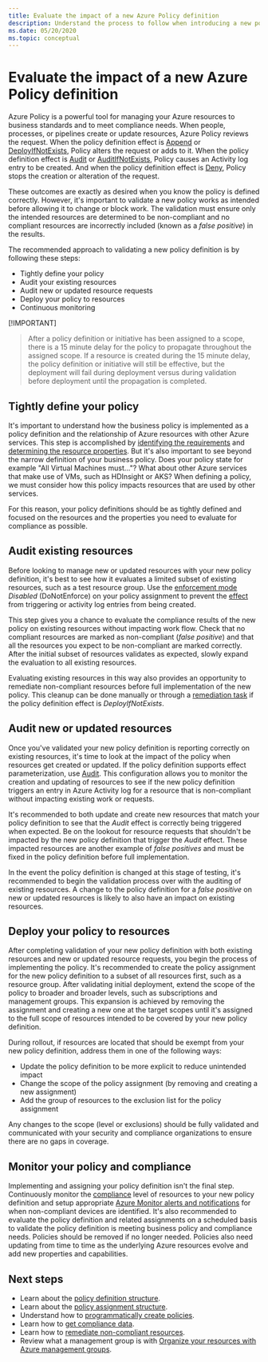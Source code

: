 ```yaml
---
title: Evaluate the impact of a new Azure Policy definition
description: Understand the process to follow when introducing a new policy definition into your Azure environment.
ms.date: 05/20/2020
ms.topic: conceptual
---
```

# Evaluate the impact of a new Azure Policy definition

Azure Policy is a powerful tool for managing your Azure resources to business standards and to meet
compliance needs. When people, processes, or pipelines create or update resources, Azure Policy
reviews the request. When the policy definition effect is [Append](./effects.md#deny) or
[DeployIfNotExists](./effects.md#deployifnotexists), Policy alters the request or adds to it. When
the policy definition effect is [Audit](./effects.md#audit) or
[AuditIfNotExists](./effects.md#auditifnotexists), Policy causes an Activity log entry to be
created. And when the policy definition effect is [Deny](./effects.md#deny), Policy stops the
creation or alteration of the request.

These outcomes are exactly as desired when you know the policy is defined correctly. However, it's
important to validate a new policy works as intended before allowing it to change or block work. The
validation must ensure only the intended resources are determined to be non-compliant and no
compliant resources are incorrectly included (known as a _false positive_) in the results.

The recommended approach to validating a new policy definition is by following these steps:

- Tightly define your policy
- Audit your existing resources
- Audit new or updated resource requests
- Deploy your policy to resources
- Continuous monitoring

[!IMPORTANT]
> After a policy definition or initiative has been assigned to a scope, there is a 15 minute delay for the 
> policy to propagate throughout the assigned scope.  If a resource is created during the 15 minute delay, 
> the policy definition or initiative will still be effective, but the deployment will fail during deployment 
> versus during validation before deployment until the propagation is completed.

## Tightly define your policy

It's important to understand how the business policy is implemented as a policy definition and the
relationship of Azure resources with other Azure services. This step is accomplished by
[identifying the requirements](../tutorials/create-custom-policy-definition.md#identify-requirements)
and
[determining the resource properties](../tutorials/create-custom-policy-definition.md#determine-resource-properties).
But it's also important to see beyond the narrow definition of your business policy. Does your
policy state for example "All Virtual Machines must..."? What about other Azure services that make
use of VMs, such as HDInsight or AKS? When defining a policy, we must consider how this policy
impacts resources that are used by other services.

For this reason, your policy definitions should be as tightly defined and focused on the resources
and the properties you need to evaluate for compliance as possible.

## Audit existing resources

Before looking to manage new or updated resources with your new policy definition, it's best to see
how it evaluates a limited subset of existing resources, such as a test resource group. Use the
[enforcement mode](./assignment-structure.md#enforcement-mode) _Disabled_ (DoNotEnforce) on your
policy assignment to prevent the [effect](./effects.md) from triggering or activity log entries from
being created.

This step gives you a chance to evaluate the compliance results of the new policy on existing
resources without impacting work flow. Check that no compliant resources are marked as non-compliant
(_false positive_) and that all the resources you expect to be non-compliant are marked correctly.
After the initial subset of resources validates as expected, slowly expand the evaluation to all
existing resources.

Evaluating existing resources in this way also provides an opportunity to remediate non-compliant
resources before full implementation of the new policy. This cleanup can be done manually or through
a [remediation task](../how-to/remediate-resources.md) if the policy definition effect is
_DeployIfNotExists_.

## Audit new or updated resources

Once you've validated your new policy definition is reporting correctly on existing resources, it's
time to look at the impact of the policy when resources get created or updated. If the policy
definition supports effect parameterization, use [Audit](./effects.md#audit). This configuration
allows you to monitor the creation and updating of resources to see if the new policy definition
triggers an entry in Azure Activity log for a resource that is non-compliant without impacting
existing work or requests.

It's recommended to both update and create new resources that match your policy definition to see
that the _Audit_ effect is correctly being triggered when expected. Be on the lookout for resource
requests that shouldn't be impacted by the new policy definition that trigger the _Audit_ effect.
These impacted resources are another example of _false positives_ and must be fixed in the policy
definition before full implementation.

In the event the policy definition is changed at this stage of testing, it's recommended to begin
the validation process over with the auditing of existing resources. A change to the policy
definition for a _false positive_ on new or updated resources is likely to also have an impact on
existing resources.

## Deploy your policy to resources

After completing validation of your new policy definition with both existing resources and new or
updated resource requests, you begin the process of implementing the policy. It's recommended to
create the policy assignment for the new policy definition to a subset of all resources first, such
as a resource group. After validating initial deployment, extend the scope of the policy to broader
and broader levels, such as subscriptions and management groups. This expansion is achieved by
removing the assignment and creating a new one at the target scopes until it's assigned to the full
scope of resources intended to be covered by your new policy definition.

During rollout, if resources are located that should be exempt from your new policy definition,
address them in one of the following ways:

- Update the policy definition to be more explicit to reduce unintended impact
- Change the scope of the policy assignment (by removing and creating a new assignment)
- Add the group of resources to the exclusion list for the policy assignment

Any changes to the scope (level or exclusions) should be fully validated and communicated with your
security and compliance organizations to ensure there are no gaps in coverage.

## Monitor your policy and compliance

Implementing and assigning your policy definition isn't the final step. Continuously monitor the
[compliance](../how-to/get-compliance-data.md) level of resources to your new policy definition and
setup appropriate
[Azure Monitor alerts and notifications](../../../azure-monitor/platform/alerts-overview.md) for
when non-compliant devices are identified. It's also recommended to evaluate the policy definition
and related assignments on a scheduled basis to validate the policy definition is meeting business
policy and compliance needs. Policies should be removed if no longer needed. Policies also need
updating from time to time as the underlying Azure resources evolve and add new properties and
capabilities.

## Next steps

- Learn about the [policy definition structure](./definition-structure.md).
- Learn about the [policy assignment structure](./assignment-structure.md).
- Understand how to [programmatically create policies](../how-to/programmatically-create.md).
- Learn how to [get compliance data](../how-to/get-compliance-data.md).
- Learn how to [remediate non-compliant resources](../how-to/remediate-resources.md).
- Review what a management group is with [Organize your resources with Azure management groups](../../management-groups/overview.md).
